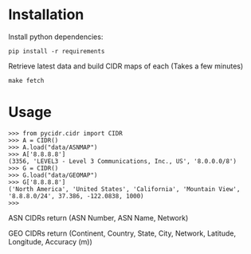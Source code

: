 # Installation

Install python dependencies:
```
pip install -r requirements
```

Retrieve latest data and build CIDR maps of each (Takes a few minutes)
```
make fetch
```

# Usage
```
>>> from pycidr.cidr import CIDR
>>> A = CIDR()
>>> A.load("data/ASNMAP")
>>> A['8.8.8.8']
(3356, 'LEVEL3 - Level 3 Communications, Inc., US', '8.0.0.0/8')
>>> G = CIDR()
>>> G.load("data/GEOMAP")
>>> G['8.8.8.8']
('North America', 'United States', 'California', 'Mountain View', '8.8.8.0/24', 37.386, -122.0838, 1000)
>>>
```

ASN CIDRs return (ASN Number, ASN Name, Network)

GEO CIDRs return (Continent, Country, State, City, Network, Latitude, Longitude, Accuracy (m))
